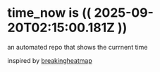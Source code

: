 # time_now is (( 2025-09-20T02:15:00.181Z ))

an automated repo that shows the currnent time

inspired by [breakingheatmap](https://github.com/breakingheatmap/breakingheatmap)